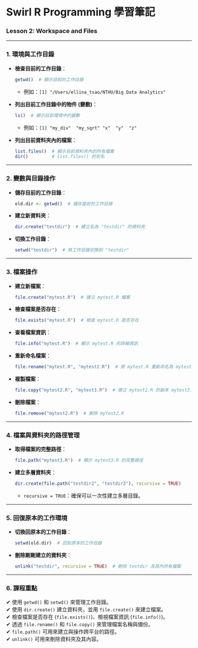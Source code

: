 # **Swirl R Programming 學習筆記**
### **Lesson 2: Workspace and Files**

---

### **1. 環境與工作目錄**
- **檢查目前的工作目錄**：
  ```r
  getwd()  # 顯示目前的工作目錄
  ```
  - 例如：`[1] "/Users/ellina_tsao/NTHU/Big Data Analytics"`

- **列出目前工作目錄中的物件 (變數)**：
  ```r
  ls()  # 顯示目前環境中的變數
  ```
  - 例如：`[1] "my_div"  "my_sqrt" "x"  "y"  "z"`

- **列出目前資料夾內的檔案**：
  ```r
  list.files()  # 顯示目前資料夾內的所有檔案
  dir()         # list.files() 的別名
  ```

---

### **2. 變數與目錄操作**
- **儲存目前的工作目錄**：
  ```r
  old.dir <- getwd()  # 儲存當前的工作目錄
  ```

- **建立新資料夾**：
  ```r
  dir.create("testdir")  # 建立名為 "testdir" 的資料夾
  ```

- **切換工作目錄**：
  ```r
  setwd("testdir")  # 將工作目錄切換到 "testdir"
  ```

---

### **3. 檔案操作**
- **建立新檔案**：
  ```r
  file.create("mytest.R")  # 建立 mytest.R 檔案
  ```

- **檢查檔案是否存在**：
  ```r
  file.exists("mytest.R")  # 檢查 mytest.R 是否存在
  ```

- **查看檔案資訊**：
  ```r
  file.info("mytest.R")  # 顯示 mytest.R 的詳細資訊
  ```

- **重新命名檔案**：
  ```r
  file.rename("mytest.R", "mytest2.R")  # 將 mytest.R 重新命名為 mytest2.R
  ```

- **複製檔案**：
  ```r
  file.copy("mytest2.R", "mytest3.R")  # 建立 mytest2.R 的副本 mytest3.R
  ```

- **刪除檔案**：
  ```r
  file.remove("mytest2.R")  # 刪除 mytest2.R
  ```

---

### **4. 檔案與資料夾的路徑管理**
- **取得檔案的完整路徑**：
  ```r
  file.path("mytest3.R")  # 顯示 mytest3.R 的完整路徑
  ```

- **建立多層資料夾**：
  ```r
  dir.create(file.path("testdir2", "testdir3"), recursive = TRUE)
  ```
  - `recursive = TRUE`：確保可以一次性建立多層目錄。

---

### **5. 回復原本的工作環境**
- **切換回原本的工作目錄**：
  ```r
  setwd(old.dir)  # 回到原本的工作目錄
  ```

- **刪除剛剛建立的資料夾**：
  ```r
  unlink("testdir", recursive = TRUE)  # 刪除 testdir 及其內所有檔案
  ```

---

### **6. 課程重點**
✔ 使用 `getwd()` 和 `setwd()` 來管理工作目錄。  
✔ 使用 `dir.create()` 建立資料夾，並用 `file.create()` 來建立檔案。  
✔ 檢查檔案是否存在 (`file.exists()`)、檢視檔案資訊 (`file.info()`)。  
✔ 透過 `file.rename()` 和 `file.copy()` 來管理檔案名稱與備份。  
✔ `file.path()` 可用來建立與操作跨平台的路徑。  
✔ `unlink()` 可用來刪除資料夾及其內容。  
